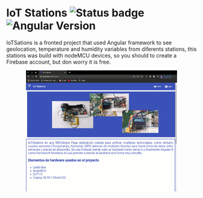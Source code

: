 # IoT Stations ![Status badge](https://img.shields.io/badge/status-in%20progress-yellow)  ![Angular Version](https://img.shields.io/badge/Angular-8.2.13-red)

IoTSations is a fronted project that used Angular framework to see geolocation, temperature and humidity variables from diferents stations, this stations was build with nodeMCU devices, so you should to create a Firebase account, but don worry it is free.

<p align="center">
  <img src="https://github.com/FernandoEspana/IoTStations/blob/master/IoT.gif?raw=true" alt="IoTStations image"/>
</p>
